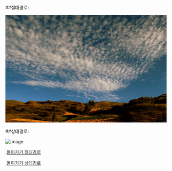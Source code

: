 ##절대경로:

![](https://github.com/foaldks2092/Myhomework/blob/master/%ED%95%98%EB%8A%98%20%EC%9D%B4%EB%AF%B8%EC%A7%80.jpg)


##상대경로:

![image](https://user-images.githubusercontent.com/84062374/117955598-2dfaca00-b353-11eb-970a-a3a6aec70fc3.png)


.[돌아가기 절대경로](README.md)

.[돌아가기 상대경로](README.md)
